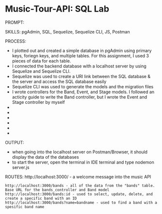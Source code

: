 # Music-Tour-API: SQL Lab

PROMPT:

SKILLS: pgAdmin, SQL, Sequelize, Sequelize CLI, JS, Postman

PROCESS:
- I plotted out and created a simple database in pgAdmin using primary keys, foriegn keys, and multiple tables. For this assignment, I used 3 pieces of data for each table.
- I connected the backend database with a localhost server by using Sequelize and Sequelize CLI.
- Sequelize was used to create a URI link between the SQL database & the server and access the SQL database easily
- Sequelize CLI was used to generate the models and the migration files
- I wrote controllers for the Band, Event, and Stage models. I followed an acticity guide to write the Band controller, but I wrote the Event and Stage controller by myself
-
-
-
-
-
-

OUTPUT:
- when going into the localhost server on Postman/Browser, it should display the data of the databases
- to start the server, open the terminal in IDE terminal and type nodemon server.js

ROUTES:
    http://localhost:3000/ - a welcome message into the music API

    http://localhost:3000/bands - all of the data from the "bands" table. Base URL for the bands_controller and Band model
    http://localhost:3000/bands:id - used to select, update, delete, and create a specific band with an ID
    http://localhost:3000/bands?name=bandname - used to find a band with a spesific band name

